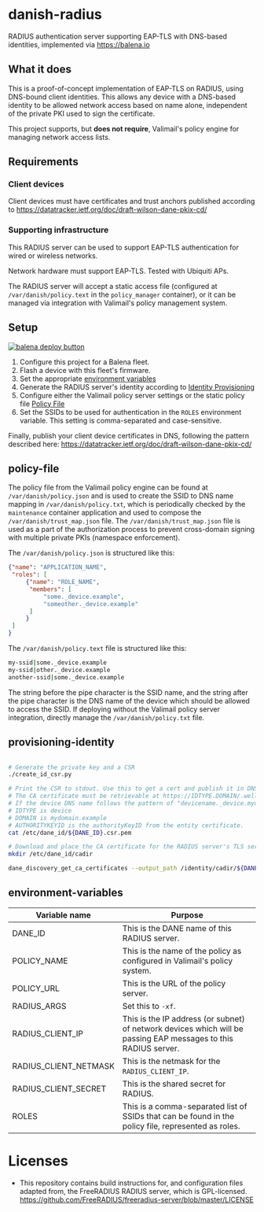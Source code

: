 # danish-radius

RADIUS authentication server supporting EAP-TLS with DNS-based identities, implemented via <https://balena.io>

## What it does

This is a proof-of-concept implementation of EAP-TLS on RADIUS, using DNS-bound client identities. This allows any device with a DNS-based identity to be allowed network access based on name alone, independent of the private PKI used to sign the certificate.

This project supports, but **does not require**, Valimail's policy engine for managing network access lists.

## Requirements

### Client devices

Client devices must have certificates and trust anchors published according to <https://datatracker.ietf.org/doc/draft-wilson-dane-pkix-cd/>

### Supporting infrastructure

This RADIUS server can be used to support EAP-TLS authentication for wired or wireless networks.

Network hardware must support EAP-TLS. Tested with Ubiquiti APs.

The RADIUS server will accept a static access file (configured at `/var/danish/policy.text` in the `policy_manager` container), or it can be managed via integration with Valimail's policy management system.

## Setup

[![balena deploy button](https://www.balena.io/deploy.svg)](https://dashboard.balena-cloud.com/deploy?repoUrl=https://github.com/valimail/danish-radius&tarballUrl=https://github.com/ValiMail/danish-radius/archive/refs/heads/main.zip)

1. Configure this project for a Balena fleet.
1. Flash a device with this fleet's firmware.
1. Set the appropriate [environment variables](#environment-variables)
1. Generate the RADIUS server's identity according to [Identity Provisioning](#provisioning-identity)
1. Configure either the Valimail policy server settings or the static policy file [Policy File](#policy-file)
1. Set the SSIDs to be used for authentication in the `ROLES` environment variable. This setting is comma-separated and case-sensitive.

Finally, publish your client device certificates in DNS, following the pattern described here: <https://datatracker.ietf.org/doc/draft-wilson-dane-pkix-cd/>


## policy-file

The policy file from the Valimail policy engine can be found at `/var/danish/policy.json` and is used to create the SSID to DNS name mapping in `/var/danish/policy.txt`, which is periodically checked by the `maintenance` container application and used to compose the `/var/danish/trust_map.json` file. The `/var/danish/trust_map.json` file is used as a part of the authorization process to prevent cross-domain signing with multiple private PKIs (namespace enforcement).

The `/var/danish/policy.json` is structured like this:

```json
{"name": "APPLICATION_NAME",
 "roles": [
     {"name": "ROLE_NAME",
      "members": [
          "some._device.example",
          "someother._device.example"
      ]
     }
 ]
}
```

The `/var/danish/policy.text` file is structured like this:

```bash
my-ssid|some._device.example
my-ssid|other._device.example
another-ssid|some._device.example
```

The string before the pipe character is the SSID name, and the string after the pipe character is the DNS name of the device which should be allowed to access the SSID. If deploying without the Valimail policy server integration, directly manage the `/var/danish/policy.txt` file.

## provisioning-identity

```bash

# Generate the private key and a CSR
./create_id_csr.py

# Print the CSR to stdout. Use this to get a cert and publish it in DNS at ${DANE_ID} (TLSA 4 0 0)
# The CA certificate must be retrievable at https://IDTYPE.DOMAIN/.well-known/ca/AUTHORITYKEYID.pem
# If the device DNS name follows the pattern of "devicename._device.mydomain.example" then 
# IDTYPE is device
# DOMAIN is mydomain.example
# AUTHORITYKEYID is the authorityKeyID from the entity certificate. 
cat /etc/dane_id/${DANE_ID}.csr.pem

# Download and place the CA certificate for the RADIUS server's TLS server config.
mkdir /etc/dane_id/cadir

dane_discovery_get_ca_certificates --output_path /identity/cadir/${DANE_ID}ca.cert.pem --identity_name ${DANE_ID}

```

## environment-variables

| Variable name         | Purpose                                                                                                         |
|-----------------------|-----------------------------------------------------------------------------------------------------------------|
| DANE_ID               | This is the DANE name of this RADIUS server.                                                                    |
| POLICY_NAME           | This is the name of the policy as configured in Valimail's policy system.                                       |
| POLICY_URL            | This is the URL of the policy server.                                                                           |
| RADIUS_ARGS           | Set this to `-xf`.                                                                                              |
| RADIUS_CLIENT_IP      | This is the IP address (or subnet) of network devices which will be passing EAP messages to this RADIUS server. |
| RADIUS_CLIENT_NETMASK | This is the netmask for the `RADIUS_CLIENT_IP`.                                                                 |
| RADIUS_CLIENT_SECRET  | This is the shared secret for RADIUS.                                                                           |
| ROLES                 | This is a comma-separated list of SSIDs that can be found in the policy file, represented as roles.             |


# Licenses

* This repository contains build instructions for, and configuration files adapted from, the FreeRADIUS RADIUS server, which is GPL-licensed. <https://github.com/FreeRADIUS/freeradius-server/blob/master/LICENSE>

